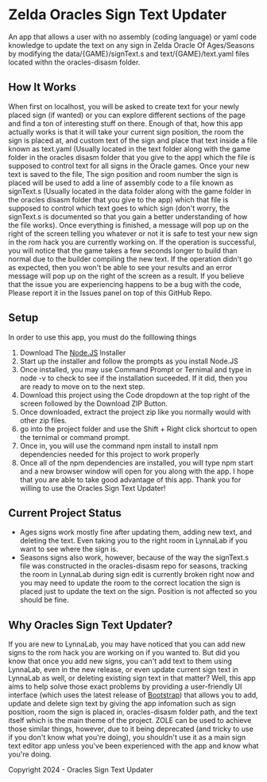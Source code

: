 # Zelda Oracles Sign Text Updater
An app that allows a user with no assembly (coding language) or yaml code knowledge to update the text on any sign in Zelda Oracle Of Ages/Seasons by modifying the 
data/{GAME}/signText.s and text/{GAME}/text.yaml files located withn the oracles-disasm folder.
## How It Works
  When first on localhost, you will be asked to create text for your newly placed sign (if wanted) or you can explore different sections of the page and find a ton of
interesting stuff on there. Enough of that, how this app actually works is that it will take your current sign position, the room the sign is placed at, and custom text of the sign
and place that text inside a file known as text.yaml (Usually located in the text folder along with the game folder in the oracles disasm folder that you give to the app) which
the file is supposed to control text for all signs in the Oracle games. Once your new text is saved to the file, The sign position and room number the sign is placed will be used
to add a line of assembly code to a file known as signText.s (Usually located in the data folder along with the game folder in the oracles disasm folder that you give to the app)
which that file is supposed to control which text goes to which sign (don't worry, the signText.s is documented so that you gain a better understanding of how the file works).
  Once everything is finished, a message will pop up on the right of the screen telling you whatever or not it is safe to test your new sign in the rom hack you are currently
working on. If the operation is successful, you will notice that the game takes a few seconds longer to build than normal due to the builder compiling the new text.
If the operation didn't go as expected, then you won't be able to see your results and an error message will pop up on the right of the screen as a result. 
  If you believe that the issue you are experiencing happens to be a bug with the code, Please report it in the Issues panel on top of this GitHub Repo.
## Setup
In order to use this app, you must do the folllowing things
1. Download The [Node.JS](https://nodejs.org) Installer
2. Start up the installer and follow the prompts as you install Node.JS
3. Once installed, you may use Command Prompt or Ternimal and type in node -v to check to see if the installation suceeded.
   If it did, then you are ready to move on to the next step.
4. Download this project using the Code dropdown at the top right of the screen followed by the Download ZIP Button.
5. Once downloaded, extract the project zip like you normally would with other zip files.
6. go into the project folder and use the Shift + Right click shortcut to open the ternimal or command prompt.
7. Once in, you will use the command npm install to install npm dependencies needed for this project to work properly
8. Once all of the npm dependencies are installed, you will type npm start and a new browser window will open for you along with the app.
I hope that you are able to take good advantage of this app. Thank you for willing to use the Oracles Sign Text Updater!
## Current Project Status
* Ages signs work mostly fine after updating them, adding new text, and deleting the text. Even taking you to the right room in LynnaLab if you want to see where the sign is.
* Seasons signs also work, however, because of the way the signText.s file was constructed in the oracles-disasm repo for seasons, tracking the room in LynnaLab 
during sign edit is currently broken right now and you may need to update the room to the correct location the sign is placed just to update the text on the sign. 
Position is not affected so you should be fine.
## Why Oracles Sign Text Updater?
If you are new to LynnaLab, you may have noticed that you can add new signs to the rom hack you are working on if you wanted to. But did you know that once you add new signs, you can't add text to them using LynnaLab, even in the new release, or even update current sign text in LynnaLab as well, or deleting existing sign text in that matter? Well, this app aims to help solve those exact problems by providing a user-friendly UI interface (which uses the latest release of [Bootstrap](https://getbootstrap.com)) that allows you to add, update and delete sign text by giving the app infomation such as sign position, room the sign is placed in, oracles-disasm folder path, and the text itself which is the main theme of the project. ZOLE can be used to achieve those similar things, however, due to it being deprecated (and tricky to use if you don't know what you're doing), you shouldn't use it as a main sign text editor app unless you've been experienced with the app and know what you're doing.

Copyright 2024 - Oracles Sign Text Updater
